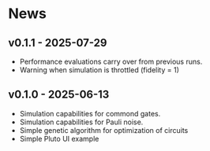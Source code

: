 # News

## v0.1.1 - 2025-07-29
- Performance evaluations carry over from previous runs. 
- Warning when simulation is throttled (fidelity = 1)

## v0.1.0 - 2025-06-13

- Simulation capabilities for commond gates.
- Simulation capabilities for Pauli noise.
- Simple genetic algorithm for optimization of circuits
- Simple Pluto UI example